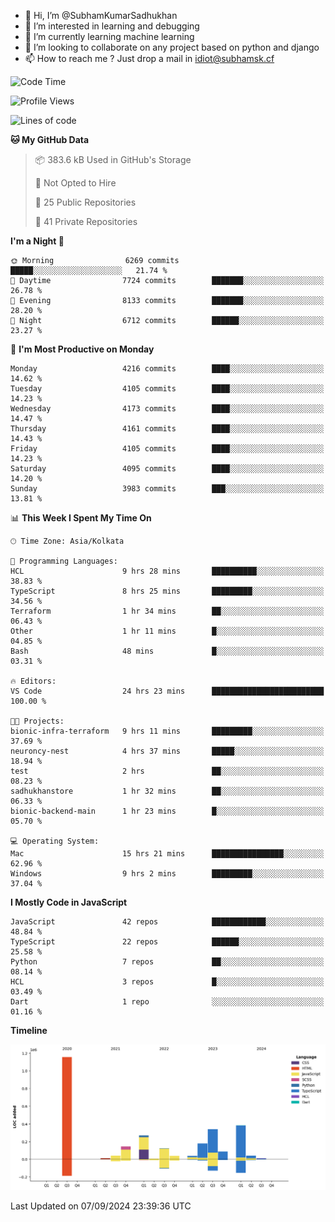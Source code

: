 - 👋 Hi, I’m @SubhamKumarSadhukhan
- 👀 I’m interested in learning and debugging
- 🌱 I’m currently learning machine learning
- 💞️ I’m looking to collaborate on any project based on python and django
- 📫 How to reach me ?
      Just drop a mail in idiot@subhamsk.cf

<!---
SubhamKumarSadhukhan/SubhamKumarSadhukhan is a ✨ special ✨ repository because its `README.md` (this file) appears on your GitHub profile.
You can click the Preview link to take a look at your changes.
--->


<!--START_SECTION:waka-->
![Code Time](http://img.shields.io/badge/Code%20Time-2%2C476%20hrs%2020%20mins-blue)

![Profile Views](http://img.shields.io/badge/Profile%20Views-1-blue)

![Lines of code](https://img.shields.io/badge/From%20Hello%20World%20I%27ve%20Written-2.9%20million%20lines%20of%20code-blue)

**🐱 My GitHub Data** 

> 📦 383.6 kB Used in GitHub's Storage 
 > 
> 🚫 Not Opted to Hire
 > 
> 📜 25 Public Repositories 
 > 
> 🔑 41 Private Repositories 
 > 
**I'm a Night 🦉** 

```text
🌞 Morning                6269 commits        █████░░░░░░░░░░░░░░░░░░░░   21.74 % 
🌆 Daytime                7724 commits        ███████░░░░░░░░░░░░░░░░░░   26.78 % 
🌃 Evening                8133 commits        ███████░░░░░░░░░░░░░░░░░░   28.20 % 
🌙 Night                  6712 commits        ██████░░░░░░░░░░░░░░░░░░░   23.27 % 
```
📅 **I'm Most Productive on Monday** 

```text
Monday                   4216 commits        ████░░░░░░░░░░░░░░░░░░░░░   14.62 % 
Tuesday                  4105 commits        ████░░░░░░░░░░░░░░░░░░░░░   14.23 % 
Wednesday                4173 commits        ████░░░░░░░░░░░░░░░░░░░░░   14.47 % 
Thursday                 4161 commits        ████░░░░░░░░░░░░░░░░░░░░░   14.43 % 
Friday                   4105 commits        ████░░░░░░░░░░░░░░░░░░░░░   14.23 % 
Saturday                 4095 commits        ████░░░░░░░░░░░░░░░░░░░░░   14.20 % 
Sunday                   3983 commits        ███░░░░░░░░░░░░░░░░░░░░░░   13.81 % 
```


📊 **This Week I Spent My Time On** 

```text
🕑︎ Time Zone: Asia/Kolkata

💬 Programming Languages: 
HCL                      9 hrs 28 mins       ██████████░░░░░░░░░░░░░░░   38.83 % 
TypeScript               8 hrs 25 mins       █████████░░░░░░░░░░░░░░░░   34.56 % 
Terraform                1 hr 34 mins        ██░░░░░░░░░░░░░░░░░░░░░░░   06.43 % 
Other                    1 hr 11 mins        █░░░░░░░░░░░░░░░░░░░░░░░░   04.85 % 
Bash                     48 mins             █░░░░░░░░░░░░░░░░░░░░░░░░   03.31 % 

🔥 Editors: 
VS Code                  24 hrs 23 mins      █████████████████████████   100.00 % 

🐱‍💻 Projects: 
bionic-infra-terraform   9 hrs 11 mins       █████████░░░░░░░░░░░░░░░░   37.69 % 
neuroncy-nest            4 hrs 37 mins       █████░░░░░░░░░░░░░░░░░░░░   18.94 % 
test                     2 hrs               ██░░░░░░░░░░░░░░░░░░░░░░░   08.23 % 
sadhukhanstore           1 hr 32 mins        ██░░░░░░░░░░░░░░░░░░░░░░░   06.33 % 
bionic-backend-main      1 hr 23 mins        █░░░░░░░░░░░░░░░░░░░░░░░░   05.70 % 

💻 Operating System: 
Mac                      15 hrs 21 mins      ████████████████░░░░░░░░░   62.96 % 
Windows                  9 hrs 2 mins        █████████░░░░░░░░░░░░░░░░   37.04 % 
```

**I Mostly Code in JavaScript** 

```text
JavaScript               42 repos            ████████████░░░░░░░░░░░░░   48.84 % 
TypeScript               22 repos            ██████░░░░░░░░░░░░░░░░░░░   25.58 % 
Python                   7 repos             ██░░░░░░░░░░░░░░░░░░░░░░░   08.14 % 
HCL                      3 repos             █░░░░░░░░░░░░░░░░░░░░░░░░   03.49 % 
Dart                     1 repo              ░░░░░░░░░░░░░░░░░░░░░░░░░   01.16 % 
```



**Timeline**

![Lines of Code chart](https://raw.githubusercontent.com/SubhamKumarSadhukhan/SubhamKumarSadhukhan/main/assets/bar_graph.png)


 Last Updated on 07/09/2024 23:39:36 UTC
<!--END_SECTION:waka-->
